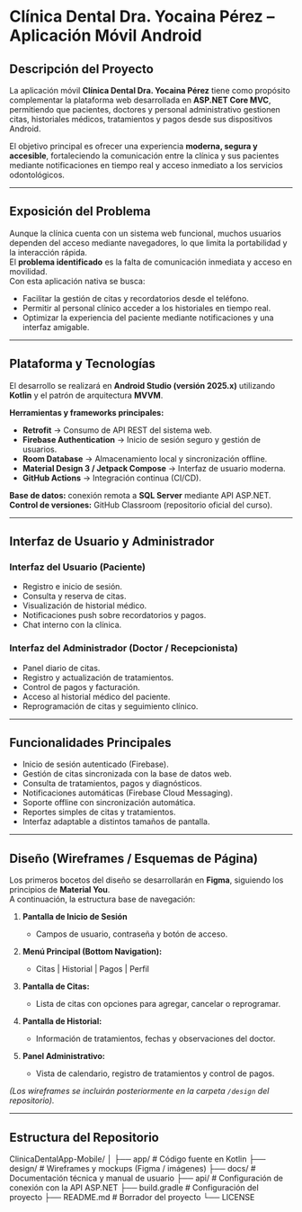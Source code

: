 # Clínica Dental Dra. Yocaina Pérez – Aplicación Móvil Android

## Descripción del Proyecto
La aplicación móvil **Clínica Dental Dra. Yocaina Pérez** tiene como propósito complementar la plataforma web desarrollada en **ASP.NET Core MVC**, permitiendo que pacientes, doctores y personal administrativo gestionen citas, historiales médicos, tratamientos y pagos desde sus dispositivos Android.

El objetivo principal es ofrecer una experiencia **moderna, segura y accesible**, fortaleciendo la comunicación entre la clínica y sus pacientes mediante notificaciones en tiempo real y acceso inmediato a los servicios odontológicos.

---

## Exposición del Problema
Aunque la clínica cuenta con un sistema web funcional, muchos usuarios dependen del acceso mediante navegadores, lo que limita la portabilidad y la interacción rápida.  
El **problema identificado** es la falta de comunicación inmediata y acceso en movilidad.  
Con esta aplicación nativa se busca:
- Facilitar la gestión de citas y recordatorios desde el teléfono.  
- Permitir al personal clínico acceder a los historiales en tiempo real.  
- Optimizar la experiencia del paciente mediante notificaciones y una interfaz amigable.

---

## Plataforma y Tecnologías
El desarrollo se realizará en **Android Studio (versión 2025.x)** utilizando **Kotlin** y el patrón de arquitectura **MVVM**.

**Herramientas y frameworks principales:**
- **Retrofit** → Consumo de API REST del sistema web.  
- **Firebase Authentication** → Inicio de sesión seguro y gestión de usuarios.  
- **Room Database** → Almacenamiento local y sincronización offline.  
- **Material Design 3 / Jetpack Compose** → Interfaz de usuario moderna.  
- **GitHub Actions** → Integración continua (CI/CD).  

**Base de datos:** conexión remota a **SQL Server** mediante API ASP.NET.  
**Control de versiones:** GitHub Classroom (repositorio oficial del curso).

---

## Interfaz de Usuario y Administrador

### Interfaz del Usuario (Paciente)
- Registro e inicio de sesión.  
- Consulta y reserva de citas.  
- Visualización de historial médico.  
- Notificaciones push sobre recordatorios y pagos.  
- Chat interno con la clínica.

### Interfaz del Administrador (Doctor / Recepcionista)
- Panel diario de citas.  
- Registro y actualización de tratamientos.  
- Control de pagos y facturación.  
- Acceso al historial médico del paciente.  
- Reprogramación de citas y seguimiento clínico.

---

## Funcionalidades Principales
- Inicio de sesión autenticado (Firebase).  
- Gestión de citas sincronizada con la base de datos web.  
- Consulta de tratamientos, pagos y diagnósticos.  
- Notificaciones automáticas (Firebase Cloud Messaging).  
- Soporte offline con sincronización automática.  
- Reportes simples de citas y tratamientos.  
- Interfaz adaptable a distintos tamaños de pantalla.

---

## Diseño (Wireframes / Esquemas de Página)
Los primeros bocetos del diseño se desarrollarán en **Figma**, siguiendo los principios de **Material You**.  
A continuación, la estructura base de navegación:

1. **Pantalla de Inicio de Sesión**  
   - Campos de usuario, contraseña y botón de acceso.  

2. **Menú Principal (Bottom Navigation):**  
   - Citas | Historial | Pagos | Perfil  

3. **Pantalla de Citas:**  
   - Lista de citas con opciones para agregar, cancelar o reprogramar.  

4. **Pantalla de Historial:**  
   - Información de tratamientos, fechas y observaciones del doctor.  

5. **Panel Administrativo:**  
   - Vista de calendario, registro de tratamientos y control de pagos.

*(Los wireframes se incluirán posteriormente en la carpeta `/design` del repositorio).*

---

## Estructura del Repositorio

ClinicaDentalApp-Mobile/
│
├── app/                  # Código fuente en Kotlin
├── design/               # Wireframes y mockups (Figma / imágenes)
├── docs/                 # Documentación técnica y manual de usuario
├── api/                  # Configuración de conexión con la API ASP.NET
├── build.gradle          # Configuración del proyecto
├── README.md             # Borrador del proyecto
└── LICENSE
